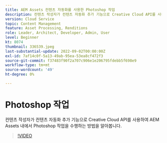 ```yaml
---
title: AEM Assets 컨텐츠 자동화를 사용한 Photoshop 작업
description: 컨텐츠 작성자가 컨텐츠 자동화 추가 기능으로 Creative Cloud API를 사용하여 AEM Assets 내에서 Photoshop 작업을 수행하는 방법을 알아봅니다.
version: Cloud Service
topic: Content Management
feature: Asset Processing, Renditions
role: Leader, Architect, Developer, Admin, User
level: Beginner
kt: 8074
thumbnail: 336539.jpeg
last-substantial-update: 2022-09-02T00:00:00Z
exl-id: 7af14c0f-5a13-49ab-95ea-53ea8cf472f3
source-git-commit: f37483f90f2a707c906e1e206795fdebb5f698e9
workflow-type: tm+mt
source-wordcount: '49'
ht-degree: 0%

---
```


# Photoshop 작업

컨텐츠 작성자가 컨텐츠 자동화 추가 기능으로 Creative Cloud API를 사용하여 AEM Assets 내에서 Photoshop 작업을 수행하는 방법을 알아봅니다.

>[!VIDEO](https://video.tv.adobe.com/v/336539?quality=12&learn=on)
